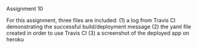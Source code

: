 Assignment 10 

For this assignment, three files are included:
  (1) a log from Travis CI demonstrating the successful build/deployment message
  (2) the yaml file created in order to use Travis CI 
  (3) a screenshot of the deployed app on heroku 
  
